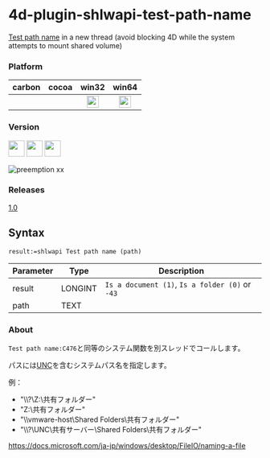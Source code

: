 # 4d-plugin-shlwapi-test-path-name
[Test path name](http://doc.4d.com/4Dv17/4D/17/Test-path-name.301-3729540.en.html) in a new thread (avoid blocking 4D while the system attempts to mount shared volume)

### Platform

| carbon | cocoa | win32 | win64 |
|:------:|:-----:|:---------:|:---------:|
|||<img src="https://cloud.githubusercontent.com/assets/1725068/22371562/1b091f0a-e4db-11e6-8458-8653954a7cce.png" width="24" height="24" />|<img src="https://cloud.githubusercontent.com/assets/1725068/22371562/1b091f0a-e4db-11e6-8458-8653954a7cce.png" width="24" height="24" />|

### Version

<img src="https://cloud.githubusercontent.com/assets/1725068/18940649/21945000-8645-11e6-86ed-4a0f800e5a73.png" width="32" height="32" /> <img src="https://cloud.githubusercontent.com/assets/1725068/18940648/2192ddba-8645-11e6-864d-6d5692d55717.png" width="32" height="32" /> <img src="https://user-images.githubusercontent.com/1725068/41266195-ddf767b2-6e30-11e8-9d6b-2adf6a9f57a5.png" width="32" height="32" /> 

![preemption xx](https://user-images.githubusercontent.com/1725068/41327179-4e839948-6efd-11e8-982b-a670d511e04f.png)

### Releases

[1.0](https://github.com/miyako/4d-plugin-shlwapi-test-path-name/releases/tag/1.0)

## Syntax

```
result:=shlwapi Test path name (path)
```

Parameter|Type|Description
------------|------------|----
result|LONGINT|``Is a document (1)``, ``Is a folder (0)`` or ``-43``
path|TEXT|

### About

``Test path name:C476``と同等のシステム関数を別スレッドでコールします。

パスには[UNC](https://msdn.microsoft.com/ja-jp/library/gg465305.aspx)を含むシステムパス名を指定します。

例：

* "\\\\?\\Z:\\共有フォルダー"
* "Z:\\共有フォルダー"
* "\\\\vmware-host\\Shared Folders\\共有フォルダー"
* "\\\\?\\UNC\\共有サーバー\\Shared Folders\\共有フォルダー"

https://docs.microsoft.com/ja-jp/windows/desktop/FileIO/naming-a-file
